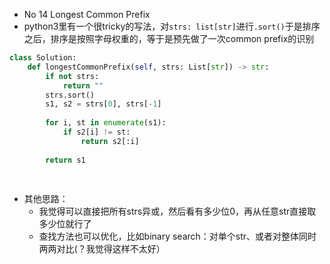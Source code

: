 - No 14 Longest Common Prefix
- python3里有一个很tricky的写法，对```strs: list[str]```进行```.sort()```于是排序之后，排序是按照字母权重的，等于是预先做了一次common prefix的识别

```python
class Solution:
    def longestCommonPrefix(self, strs: List[str]) -> str:
        if not strs:
            return ""
        strs.sort()
        s1, s2 = strs[0], strs[-1]
        
        for i, st in enumerate(s1):
            if s2[i] != st:
                return s2[:i]
            
        return s1
        
            
```

- 其他思路：
  - 我觉得可以直接把所有strs异或，然后看有多少位0，再从任意str直接取多少位就行了
  - 查找方法也可以优化，比如binary search：对单个str、或者对整体同时两两对比(？我觉得这样不太好）
